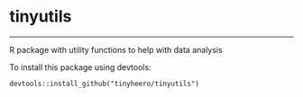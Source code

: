 # tinyutils
***
R package with utility functions to help with data analysis

To install this package using devtools:

```{r}
devtools::install_github("tinyheero/tinyutils")
```
